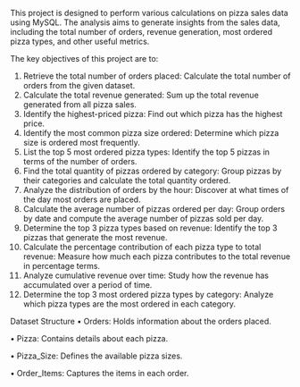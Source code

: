 This project is designed to perform various calculations on pizza sales data using MySQL. The analysis aims to generate insights from the sales data, including the total number of orders, revenue generation, most ordered pizza types, and other useful metrics.

The key objectives of this project are to:
1.	Retrieve the total number of orders placed: Calculate the total number of orders from the given dataset.
2.	Calculate the total revenue generated: Sum up the total revenue generated from all pizza sales.
3.	Identify the highest-priced pizza: Find out which pizza has the highest price.
4.	Identify the most common pizza size ordered: Determine which pizza size is ordered most frequently.
5.	List the top 5 most ordered pizza types: Identify the top 5 pizzas in terms of the number of orders.
6.	Find the total quantity of pizzas ordered by category: Group pizzas by their categories and calculate the total quantity ordered.
7.	Analyze the distribution of orders by the hour: Discover at what times of the day most orders are placed.
8.	Calculate the average number of pizzas ordered per day: Group orders by date and compute the average number of pizzas sold per day.
9.	Determine the top 3 pizza types based on revenue: Identify the top 3 pizzas that generate the most revenue.
10.	Calculate the percentage contribution of each pizza type to total revenue: Measure how much each pizza contributes to the total revenue in percentage terms.
11.	Analyze cumulative revenue over time: Study how the revenue has accumulated over a period of time.
12.	Determine the top 3 most ordered pizza types by category: Analyze which pizza types are the most ordered in each category.

Dataset Structure
•	Orders: Holds information about the orders placed.

•	Pizza: Contains details about each pizza.

•	Pizza_Size: Defines the available pizza sizes.

•	Order_Items: Captures the items in each order.

